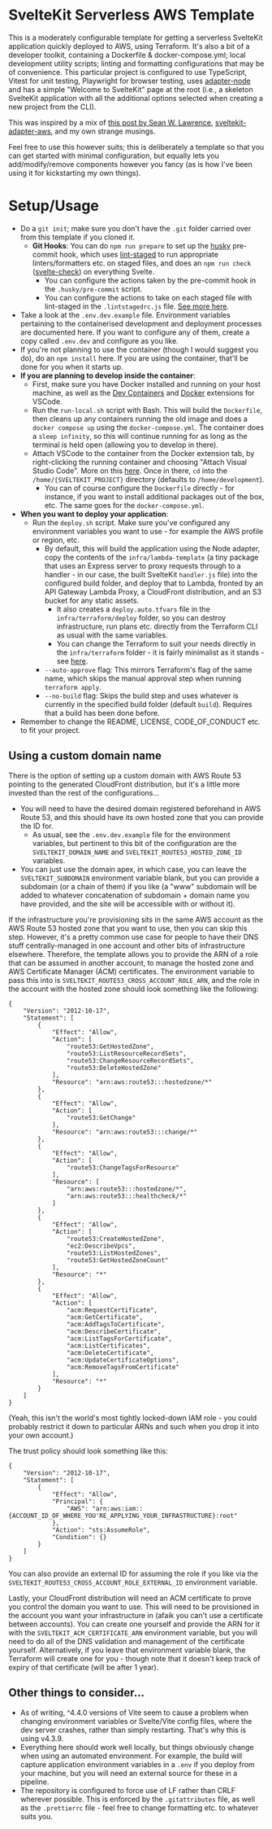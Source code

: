 # SvelteKit Serverless AWS Template

This is a moderately configurable template for getting a serverless SvelteKit application quickly deployed to AWS, using Terraform. It's also a bit of a developer toolkit, containing a Dockerfile & docker-compose.yml; local development utility scripts; linting and formatting configurations that may be of convenience. This particular project is configured to use TypeScript, Vitest for unit testing, Playwright for browser testing, uses [adapter-node](https://www.npmjs.com/package/@sveltejs/adapter-node) and has a simple "Welcome to SvelteKit" page at the root (i.e., a skeleton SvelteKit application with all the additional options selected when creating a new project from the CLI).

This was inspired by a mix of [this post by Sean W. Lawrence](https://www.sean-lawrence.com/deploying-sveltekit-to-aws-lambda/), [sveltekit-adapter-aws](https://github.com/MikeBild/sveltekit-adapter-aws), and my own strange musings.

Feel free to use this however suits; this is deliberately a template so that you can get started with minimal configuration, but equally lets you add/modify/remove components however you fancy (as is how I've been using it for kickstarting my own things).

# Setup/Usage

-   Do a `git init`; make sure you don't have the `.git` folder carried over from this template if you cloned it.
    -   **Git Hooks**: You can do `npm run prepare` to set up the [husky](https://www.npmjs.com/package/husky) pre-commit hook, which uses [lint-staged](https://www.npmjs.com/package/lint-staged) to run appropriate linters/formatters etc. on staged files, and does an `npm run check` ([svelte-check](https://www.npmjs.com/package/svelte-check)) on everything Svelte.
        -   You can configure the actions taken by the pre-commit hook in the `.husky/pre-commit` script.
        -   You can configure the actions to take on each staged file with lint-staged in the `.lintstagedrc.js` file. [See more here](https://github.com/okonet/lint-staged#configuration).
-   Take a look at the `.env.dev.example` file. Environment variables pertaining to the containerised development and deployment processes are documented here. If you want to configure any of them, create a copy called `.env.dev` and configure as you like.
-   If you're not planning to use the container (though I would suggest you do), do an `npm install` here. If you are using the container, that'll be done for you when it starts up.
-   **If you are planning to develop inside the container**:
    -   First, make sure you have Docker installed and running on your host machine, as well as the [Dev Containers](https://marketplace.visualstudio.com/items?itemName=ms-vscode-remote.remote-containers) and [Docker](https://marketplace.visualstudio.com/items?itemName=ms-azuretools.vscode-docker) extensions for VSCode.
    -   Run the `run-local.sh` script with Bash. This will build the `Dockerfile`, then cleans up any containers running the old image and does a `docker compose up` using the `docker-compose.yml`. The container does a `sleep infinity`, so this will continue running for as long as the terminal is held open (allowing you to develop in there).
    -   Attach VSCode to the container from the Docker extension tab, by right-clicking the running container and choosing "Attach Visual Studio Code". More on this [here](https://code.visualstudio.com/docs/devcontainers/attach-container). Once in there, `cd` into the `/home/{SVELTEKIT_PROJECT}` directory (defaults to `/home/development`).
        -   You can of course configure the `Dockerfile` directly - for instance, if you want to install additional packages out of the box, etc. The same goes for the `docker-compose.yml`.
-   **When you want to deploy your application**:
    -   Run the `deploy.sh` script. Make sure you've configured any environment variables you want to use - for example the AWS profile or region, etc.
        -   By default, this will build the application using the Node adapter, copy the contents of the `infra/lambda-template` (a tiny package that uses an Express server to proxy requests through to a handler - in our case, the built SvelteKit `handler.js` file) into the configured build folder, and deploy that to Lambda, fronted by an API Gateway Lambda Proxy, a CloudFront distribution, and an S3 bucket for any static assets.
            -   It also creates a `deploy.auto.tfvars` file in the `infra/terraform/deploy` folder, so you can destroy infrastructure, run plans etc. directly from the Terraform CLI as usual with the same variables.
            -   You can change the Terraform to suit your needs directly in the `infra/terraform` folder - it is fairly minimalist as it stands - see [here](#other-things-to-consider).
        -   `--auto-approve` flag: This mirrors Terraform's flag of the same name, which skips the manual approval step when running `terraform apply`.
        -   `--no-build` flag: Skips the build step and uses whatever is currently in the specified build folder (default `build`). Requires that a build has been done before.
-   Remember to change the README, LICENSE, CODE_OF_CONDUCT etc. to fit your project.

## Using a custom domain name

There is the option of setting up a custom domain with AWS Route 53 pointing to the generated CloudFront distribution, but it's a little more invested than the rest of the configurations...

-   You will need to have the desired domain registered beforehand in AWS Route 53, and this should have its own hosted zone that you can provide the ID for.
    - As usual, see the `.env.dev.example` file for the environment variables, but pertinent to this bit of the configuration are the `SVELTEKIT_DOMAIN_NAME` and `SVELTEKIT_ROUTE53_HOSTED_ZONE_ID` variables.
-   You can just use the domain apex, in which case, you can leave the `SVELTEKIT_SUBDOMAIN` environment variable blank, but you can provide a subdomain (or a chain of them) if you like (a "www" subdomain will be added to whatever concatenation of subdomain + domain name you have provided, and the site will be accessible with or without it).

If the infrastructure you're provisioning sits in the same AWS account as the AWS Route 53 hosted zone that you want to use, then you can skip this step. However, it's a pretty common use case for people to have their DNS stuff centrally-managed in one account and other bits of infrastructure elsewhere. Therefore, the template allows you to provide the ARN of a role that can be assumed in another account, to manage the hosted zone and AWS Certificate Manager (ACM) certificates. The environment variable to pass this into is `SVELTEKIT_ROUTE53_CROSS_ACCOUNT_ROLE_ARN`, and the role in the account with the hosted zone should look something like the following:

    {
        "Version": "2012-10-17",
        "Statement": [
            {
                "Effect": "Allow",
                "Action": [
                    "route53:GetHostedZone",
                    "route53:ListResourceRecordSets",
                    "route53:ChangeResourceRecordSets",
                    "route53:DeleteHostedZone"
                ],
                "Resource": "arn:aws:route53:::hostedzone/*"
            },
            {
                "Effect": "Allow",
                "Action": [
                    "route53:GetChange"
                ],
                "Resource": "arn:aws:route53:::change/*"
            },
            {
                "Effect": "Allow",
                "Action": [
                    "route53:ChangeTagsForResource"
                ],
                "Resource": [
                    "arn:aws:route53:::hostedzone/*",
                    "arn:aws:route53:::healthcheck/*"
                ]
            },
            {
                "Effect": "Allow",
                "Action": [
                    "route53:CreateHostedZone",
                    "ec2:DescribeVpcs",
                    "route53:ListHostedZones",
                    "route53:GetHostedZoneCount"
                ],
                "Resource": "*"
            },
            {
                "Effect": "Allow",
                "Action": [
                    "acm:RequestCertificate",
                    "acm:GetCertificate",
                    "acm:AddTagsToCertificate",
                    "acm:DescribeCertificate",
                    "acm:ListTagsForCertificate",
                    "acm:ListCertificates",
                    "acm:DeleteCertificate",
                    "acm:UpdateCertificateOptions",
                    "acm:RemoveTagsFromCertificate"
                ],
                "Resource": "*"
            }
        ]
    }

(Yeah, this isn't the world's most tightly locked-down IAM role - you could probably restrict it down to particular ARNs and such when you drop it into your own account.)

The trust policy should look something like this:

    {
        "Version": "2012-10-17",
        "Statement": [
            {
                "Effect": "Allow",
                "Principal": {
                    "AWS": "arn:aws:iam::{ACCOUNT_ID_OF_WHERE_YOU'RE_APPLYING_YOUR_INFRASTRUCTURE}:root"
                },
                "Action": "sts:AssumeRole",
                "Condition": {}
            }
        ]
    }

You can also provide an external ID for assuming the role if you like via the `SVELTEKIT_ROUTE53_CROSS_ACCOUNT_ROLE_EXTERNAL_ID` environment variable.

Lastly, your CloudFront distribution will need an ACM certificate to prove you control the domain you want to use. This will need to be provisioned in the account you want your infrastructure in (afaik you can't use a certificate between accounts). You can create one yourself and provide the ARN for it with the `SVELTEKIT_ACM_CERTIFICATE_ARN` environment variable, but you will need to do all of the DNS validation and management of the certificate yourself. Alternatively, if you leave that environment variable blank, the Terraform will create one for you - though note that it doesn't keep track of expiry of that certificate (will be after 1 year).

## Other things to consider...

-   As of writing, ^4.4.0 versions of Vite seem to cause a problem when changing environment variables or Svelte/Vite config files, where the dev server crashes, rather than simply restarting. That's why this is using v4.3.9.
-   Everything here should work well locally, but things obviously change when using an automated environment. For example, the build will capture application environment variables in a `.env` if you deploy from your machine, but you will need an external source for these in a pipeline.
-   The repository is configured to force use of LF rather than CRLF wherever possible. This is enforced by the `.gitattributes` file, as well as the `.prettierrc` file - feel free to change formatting etc. to whatever suits you.
